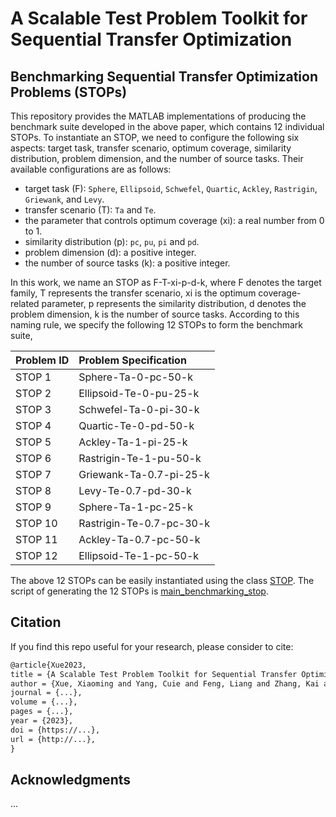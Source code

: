 # A Scalable Test Problem Toolkit for Sequential Transfer Optimization

## Benchmarking Sequential Transfer Optimization Problems (STOPs)

This repository provides the MATLAB implementations of producing the benchmark suite developed in the above paper, which contains 12 individual STOPs. To instantiate an STOP, we need to configure the following six aspects: target task, transfer scenario, optimum coverage, similarity distribution, problem dimension, and the number of source tasks. Their available configurations are as follows:

* target task (F): `Sphere`, `Ellipsoid`, `Schwefel`, `Quartic`, `Ackley`, `Rastrigin`, `Griewank`, and `Levy`.
* transfer scenario (T): `Ta` and `Te`.
* the parameter that controls optimum coverage (xi): a real number from 0 to 1.
* similarity distribution (p): `pc`, `pu`, `pi` and `pd`.
* problem dimension (d): a positive integer.
* the number of source tasks (k): a positive integer.

In this work, we name an STOP as F-T-xi-p-d-k, where F denotes the target family, T represents the transfer scenario, xi is the optimum coverage-related parameter, p represents the similarity distribution, d denotes the problem dimension, k is the number of source tasks. According to this naming rule, we specify the following 12 STOPs to form the benchmark suite,


|Problem ID|Problem Specification|
|:-|:-|
|STOP 1|Sphere-Ta-0-pc-50-k|
|STOP 2|Ellipsoid-Te-0-pu-25-k|
|STOP 3|Schwefel-Ta-0-pi-30-k|
|STOP 4|Quartic-Te-0-pd-50-k|
|STOP 5|Ackley-Ta-1-pi-25-k|
|STOP 6|Rastrigin-Te-1-pu-50-k|
|STOP 7|Griewank-Ta-0.7-pi-25-k|
|STOP 8|Levy-Te-0.7-pd-30-k|
|STOP 9|Sphere-Ta-1-pc-25-k|
|STOP 10|Rastrigin-Te-0.7-pc-30-k|
|STOP 11|Ackley-Ta-0.7-pc-50-k|
|STOP 12|Ellipsoid-Te-1-pc-50-k|

The above 12 STOPs can be easily instantiated using the class [STOP](https://github.com/XmingHsueh/STOP/blob/main/utils/STOP.m). The script of generating the 12 STOPs is [main_benchmarking_stop](https://github.com/XmingHsueh/STOP/blob/main/main_benchmarking_stop.m).


## Citation

If you find this repo useful for your research, please consider to cite:
```latex
@article{Xue2023,
title = {A Scalable Test Problem Toolkit for Sequential Transfer Optimization},
author = {Xue, Xiaoming and Yang, Cuie and Feng, Liang and Zhang, Kai and Song, Linqi and Tan, Kay Chen}
journal = {...},
volume = {...},
pages = {...},
year = {2023},
doi = {https://...},
url = {http://...},
}
```

## Acknowledgments

...
